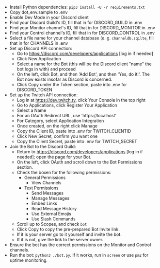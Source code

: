  - Install Python dependencies: `pip3 install -U -r requirements.txt`
 - Copy dot_env.sample to .env
 - Enable Dev Mode in your Discord client
 - Find your Discord Guild's ID, fill that in for DISCORD_GUILD in .env
 - Find your Monitor channel's ID, fill that in for DISCORD_MONITOR in .env
 - Find your Control channel's ID, fill that in for DISCORD_CONTROL in .env
 - Select a file name for your channel database (e. g. `channeldb.sqilte`, fill that in for CHANNELS in .env
 - Set up Discord API connection:
   - Go to https://discord.com/developers/applications [log in if needed]
   - Click New Application
   - Select a name for the Bot (this will be the Discord client "name" the bot logs in with) and proceed
   - On the left, click Bot, and then 'Add Bot', and then 'Yes, do it!'.  The Bot now exists insofar as
     Discord is concerned.
   - Click Copy under the Token section, paste into .env for DISCORD_TOKEN
 - Set up the Twitch API connection:
   - Log in at https://dev.twitch.tv, click Your Console in the top right
   - Go to Applications, click Register Your Application
   - Select a Name
   - For an OAuth Redirect URL, use 'https://localhost'
   - For Category, select Application Integration
   - Once created, on the right click Manage
   - Copy the Client ID, paste into .env for TWITCH_CLIENTID
   - Click New Secret, confirm you want one
   - Copy the Client Secret, paste into .env for TWITCH_SECRET
 - Join the Bot to the Discord Guild: 
   - Return to https://discord.com/developers/applications [log in if needed]; open the page for your Bot.
   - On the left, click OAuth and scroll down to the Bot Permissions section.
   - Check the boxen for the following permissions:
     - General Permissions
       - View Channels
     - Text Permissions
       - Send Messages
       - Manage Messages
       - Embed Links
       - Read Message History
       - Use External Emojis
       - Use Slash Commands
   - Scroll up to Scopes, and check `bot`
   - Click Copy to copy the pre-prepared Bot Invite link.
   - If it is your server go to it yourself and invite the bot.
   - If it is not, give the link to the server owner.
 - Ensure the bot has the correct permissions on the Monitor and Control channels.
 - Run the bot: `python3 ./bot.py`.  If it works, run in `screen` or use `pm2` for uptime monitoring.
